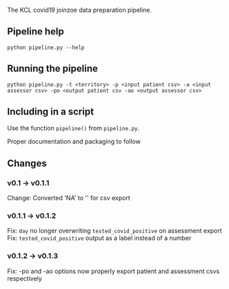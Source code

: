 The KCL covid19 joinzoe data preparation pipeline.

## Pipeline help
```
python pipeline.py --help
```

## Running the pipeline
```
python pipeline.py -t <territory> -p <input patient csv> -a <input assessor csv> -po <output patient csv -ao <output assessor csv>
```


## Including in a script

Use the function `pipeline()` from `pipeline.py`.

Proper documentation and packaging to follow


## Changes

### v0.1 -> v0.1.1
Change: Converted 'NA' to '' for csv export

### v0.1.1 -> v0.1.2
Fix: `day` no longer overwriting `tested_covid_positive` on assessment export
Fix: `tested_covid_positive` output as a label instead of a number

### v0.1.2 -> v0.1.3
Fix: -po and -ao options now properly export patient and assessment csvs respectively
